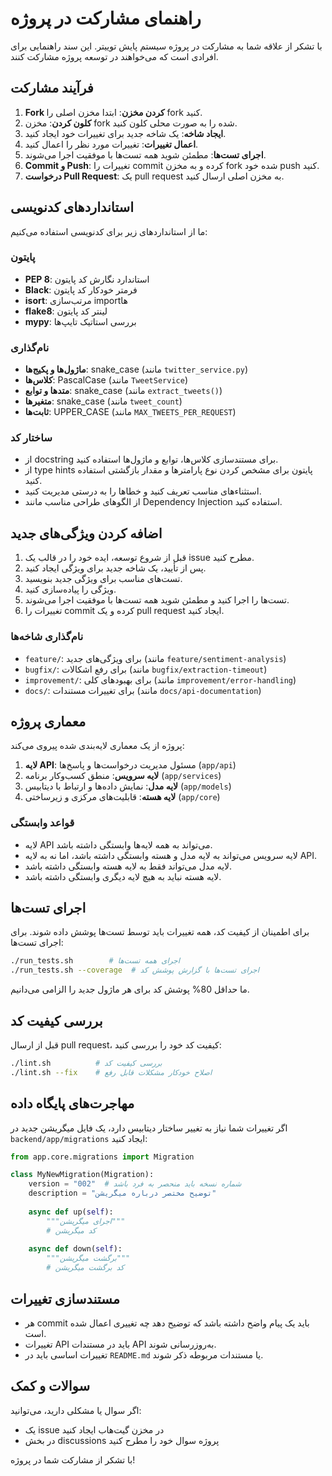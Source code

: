 # راهنمای مشارکت در پروژه

با تشکر از علاقه شما به مشارکت در پروژه سیستم پایش توییتر. این سند راهنمایی برای افرادی است که می‌خواهند در توسعه پروژه مشارکت کنند.

## فرآیند مشارکت

1. **Fork کردن مخزن**: ابتدا مخزن اصلی را fork کنید.
2. **کلون کردن**: مخزن fork شده را به صورت محلی کلون کنید.
3. **ایجاد شاخه**: یک شاخه جدید برای تغییرات خود ایجاد کنید.
4. **اعمال تغییرات**: تغییرات مورد نظر را اعمال کنید.
5. **اجرای تست‌ها**: مطمئن شوید همه تست‌ها با موفقیت اجرا می‌شوند.
6. **Commit و Push**: تغییرات را commit کرده و به مخزن fork شده خود push کنید.
7. **درخواست Pull Request**: یک pull request به مخزن اصلی ارسال کنید.

## استانداردهای کدنویسی

ما از استانداردهای زیر برای کدنویسی استفاده می‌کنیم:

### پایتون

- **PEP 8**: استاندارد نگارش کد پایتون
- **Black**: فرمتر خودکار کد پایتون
- **isort**: مرتب‌سازی import‌ها
- **flake8**: لینتر کد پایتون
- **mypy**: بررسی استاتیک تایپ‌ها

### نام‌گذاری

- **ماژول‌ها و پکیج‌ها**: snake_case (مانند `twitter_service.py`)
- **کلاس‌ها**: PascalCase (مانند `TweetService`)
- **متدها و توابع**: snake_case (مانند `extract_tweets()`)
- **متغیرها**: snake_case (مانند `tweet_count`)
- **ثابت‌ها**: UPPER_CASE (مانند `MAX_TWEETS_PER_REQUEST`)

### ساختار کد

- از docstring برای مستندسازی کلاس‌ها، توابع و ماژول‌ها استفاده کنید.
- از type hints پایتون برای مشخص کردن نوع پارامترها و مقدار بازگشتی استفاده کنید.
- استثناءهای مناسب تعریف کنید و خطاها را به درستی مدیریت کنید.
- از الگوهای طراحی مناسب مانند Dependency Injection استفاده کنید.

## اضافه کردن ویژگی‌های جدید

1. قبل از شروع توسعه، ایده خود را در قالب یک issue مطرح کنید.
2. پس از تأیید، یک شاخه جدید برای ویژگی ایجاد کنید.
3. تست‌های مناسب برای ویژگی جدید بنویسید.
4. ویژگی را پیاده‌سازی کنید.
5. تست‌ها را اجرا کنید و مطمئن شوید همه تست‌ها با موفقیت اجرا می‌شوند.
6. تغییرات را commit کرده و یک pull request ایجاد کنید.

### نام‌گذاری شاخه‌ها

- `feature/`: برای ویژگی‌های جدید (مانند `feature/sentiment-analysis`)
- `bugfix/`: برای رفع اشکالات (مانند `bugfix/extraction-timeout`)
- `improvement/`: برای بهبودهای کلی (مانند `improvement/error-handling`)
- `docs/`: برای تغییرات مستندات (مانند `docs/api-documentation`)

## معماری پروژه

پروژه از یک معماری لایه‌بندی شده پیروی می‌کند:

1. **لایه API**: مسئول مدیریت درخواست‌ها و پاسخ‌ها (`app/api`)
2. **لایه سرویس**: منطق کسب‌وکار برنامه (`app/services`)
3. **لایه مدل**: نمایش داده‌ها و ارتباط با دیتابیس (`app/models`)
4. **لایه هسته**: قابلیت‌های مرکزی و زیرساختی (`app/core`)

### قواعد وابستگی

- لایه API می‌تواند به همه لایه‌ها وابستگی داشته باشد.
- لایه سرویس می‌تواند به لایه مدل و هسته وابستگی داشته باشد، اما نه به لایه API.
- لایه مدل می‌تواند فقط به لایه هسته وابستگی داشته باشد.
- لایه هسته نباید به هیچ لایه دیگری وابستگی داشته باشد.

## اجرای تست‌ها

برای اطمینان از کیفیت کد، همه تغییرات باید توسط تست‌ها پوشش داده شوند. برای اجرای تست‌ها:

```bash
./run_tests.sh        # اجرای همه تست‌ها
./run_tests.sh --coverage  # اجرای تست‌ها با گزارش پوشش کد
```

ما حداقل 80% پوشش کد برای هر ماژول جدید را الزامی می‌دانیم.

## بررسی کیفیت کد

قبل از ارسال pull request، کیفیت کد خود را بررسی کنید:

```bash
./lint.sh          # بررسی کیفیت کد
./lint.sh --fix    # اصلاح خودکار مشکلات قابل رفع
```

## مهاجرت‌های پایگاه داده

اگر تغییرات شما نیاز به تغییر ساختار دیتابیس دارد، یک فایل میگریشن جدید در `backend/app/migrations` ایجاد کنید:

```python
from app.core.migrations import Migration

class MyNewMigration(Migration):
    version = "002"  # شماره نسخه باید منحصر به فرد باشد
    description = "توضیح مختصر درباره میگریشن"
    
    async def up(self):
        """اجرای میگریشن"""
        # کد میگریشن
    
    async def down(self):
        """برگشت میگریشن"""
        # کد برگشت میگریشن
```

## مستندسازی تغییرات

- هر commit باید یک پیام واضح داشته باشد که توضیح دهد چه تغییری اعمال شده است.
- تغییرات API باید در مستندات API به‌روزرسانی شوند.
- تغییرات اساسی باید در `README.md` یا مستندات مربوطه ذکر شوند.

## سوالات و کمک

اگر سوال یا مشکلی دارید، می‌توانید:

- یک issue در مخزن گیت‌هاب ایجاد کنید
- در بخش discussions پروژه سوال خود را مطرح کنید

با تشکر از مشارکت شما در پروژه!
